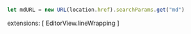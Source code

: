 ```javascript

let mdURL = new URL(location.href).searchParams.get("md")

```

extensions: [
            EditorView.lineWrapping
        ]